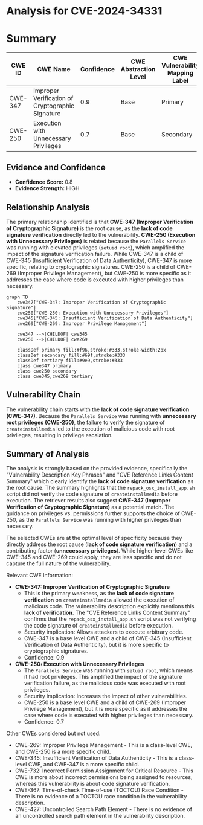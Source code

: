 # Analysis for CVE-2024-34331

# Summary

| CWE ID   | CWE Name                                                        | Confidence | CWE Abstraction Level | CWE Vulnerability Mapping Label | CWE-Vulnerability Mapping Notes |
| -------- | --------------------------------------------------------------- | ---------- | --------------------- | ------------------------------- | ------------------------------- |
| CWE-347  | Improper Verification of Cryptographic Signature                | 0.9        | Base                  | Primary                         | Allowed                        |
| CWE-250  | Execution with Unnecessary Privileges                          | 0.7        | Base                  | Secondary                       | Allowed                        |

## Evidence and Confidence

*   **Confidence Score:** 0.8
*   **Evidence Strength:** HIGH

## Relationship Analysis

The primary relationship identified is that **CWE-347 (Improper Verification of Cryptographic Signature)** is the root cause, as the **lack of code signature verification** directly led to the vulnerability. **CWE-250 (Execution with Unnecessary Privileges)** is related because the `Parallels Service` was running with elevated privileges (`setuid root`), which amplified the impact of the signature verification failure. While CWE-347 is a child of CWE-345 (Insufficient Verification of Data Authenticity), CWE-347 is more specific, relating to cryptographic signatures. CWE-250 is a child of CWE-269 (Improper Privilege Management), but CWE-250 is more specific as it addresses the case where code is executed with higher privileges than necessary.

```mermaid
graph TD
    cwe347["CWE-347: Improper Verification of Cryptographic Signature"]
    cwe250["CWE-250: Execution with Unnecessary Privileges"]
    cwe345["CWE-345: Insufficient Verification of Data Authenticity"]
    cwe269["CWE-269: Improper Privilege Management"]
    
    cwe347 -->|CHILDOF| cwe345
    cwe250 -->|CHILDOF| cwe269
    
    classDef primary fill:#f96,stroke:#333,stroke-width:2px
    classDef secondary fill:#69f,stroke:#333
    classDef tertiary fill:#9e9,stroke:#333
    class cwe347 primary
    class cwe250 secondary
    class cwe345,cwe269 tertiary
```

## Vulnerability Chain

The vulnerability chain starts with the **lack of code signature verification (CWE-347)**. Because the `Parallels Service` was running with **unnecessary root privileges (CWE-250)**, the failure to verify the signature of `createinstallmedia` led to the execution of malicious code with root privileges, resulting in privilege escalation.

## Summary of Analysis

The analysis is strongly based on the provided evidence, specifically the "Vulnerability Description Key Phrases" and "CVE Reference Links Content Summary" which clearly identify the **lack of code signature verification** as the root cause. The summary highlights that the `repack_osx_install_app.sh` script did not verify the code signature of `createinstallmedia` before execution. The retriever results also suggest **CWE-347 (Improper Verification of Cryptographic Signature)** as a potential match. The guidance on privileges vs. permissions further supports the choice of CWE-250, as the `Parallels Service` was running with higher privileges than necessary.

The selected CWEs are at the optimal level of specificity because they directly address the root cause (**lack of code signature verification**) and a contributing factor (**unnecessary privileges**). While higher-level CWEs like CWE-345 and CWE-269 could apply, they are less specific and do not capture the full nature of the vulnerability.

Relevant CWE Information:

*   **CWE-347: Improper Verification of Cryptographic Signature**
    *   This is the primary weakness, as the **lack of code signature verification** on `createinstallmedia` allowed the execution of malicious code. The vulnerability description explicitly mentions this **lack of verification**. The "CVE Reference Links Content Summary" confirms that the `repack_osx_install_app.sh` script was not verifying the code signature of `createinstallmedia` before execution.
    *   Security implication: Allows attackers to execute arbitrary code.
    *   CWE-347 is a base level CWE and a child of CWE-345 (Insufficient Verification of Data Authenticity), but it is more specific to cryptographic signatures.
    *   Confidence: 0.9
*   **CWE-250: Execution with Unnecessary Privileges**
    *   The `Parallels Service` was running with `setuid root`, which means it had root privileges. This amplified the impact of the signature verification failure, as the malicious code was executed with root privileges.
    *   Security implication: Increases the impact of other vulnerabilities.
    *   CWE-250 is a base level CWE and a child of CWE-269 (Improper Privilege Management), but it is more specific as it addresses the case where code is executed with higher privileges than necessary.
    *   Confidence: 0.7

Other CWEs considered but not used:

*   CWE-269: Improper Privilege Management - This is a class-level CWE, and CWE-250 is a more specific child.
*   CWE-345: Insufficient Verification of Data Authenticity - This is a class-level CWE, and CWE-347 is a more specific child.
*   CWE-732: Incorrect Permission Assignment for Critical Resource - This CWE is more about incorrect permissions being assigned to resources, whereas this vulnerability is about code signature verification.
*   CWE-367: Time-of-check Time-of-use (TOCTOU) Race Condition - There is no evidence of a TOCTOU race condition in the vulnerability description.
*   CWE-427: Uncontrolled Search Path Element - There is no evidence of an uncontrolled search path element in the vulnerability description.